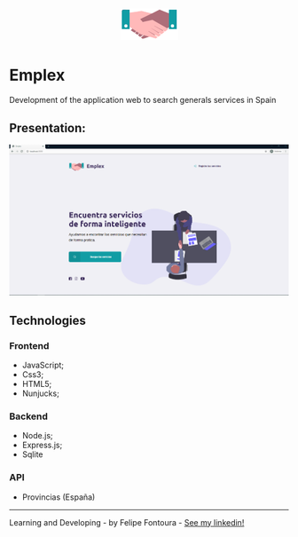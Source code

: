 <h1 align="center">
    <img alt="GitHub language count" src="https://github.com/FelipeFontouraBr/Emplex/blob/master/public/assets/logo1.png">
</h1>

# Emplex
 
Development of the application web to search generals services in Spain

## Presentation:

![img](https://github.com/FelipeFontouraBr/Emplex/blob/master/public/assets/apresentacion.png)

## Technologies

### Frontend

- JavaScript;
- Css3;
- HTML5;
- Nunjucks;


### Backend 

- Node.js;
- Express.js;
- Sqlite

### API

- Provincias (España)
------
Learning and Developing - by Felipe Fontoura - [See my linkedin!](https://www.linkedin.com/in/fontourafelipe/) 
